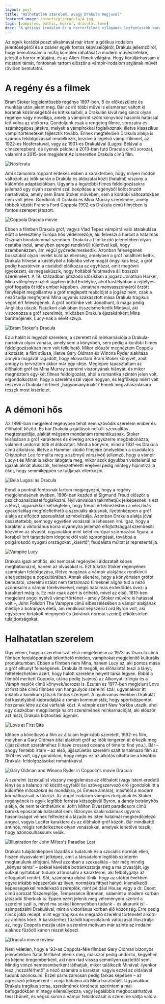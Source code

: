 ```yaml
---
layout: post
title: "Halhatatlan szerelem, avagy Drakula megjavul"
featured-image: /assets/pi/dracula/4.jpg
tags: [vampires, gothic, horror, dracula, love]
desc: "A gótikus irodalom és a horrorfilmek világának legfontosabb karakteréről írt elemzés. Hogyan változik Bram Stoker Drakulája a különféle feldolgozásokban?"
---
```


Az egyik korábbi poszt alkalmával már írtam a gótikus irodalom jelentőségéről és a zsáner egyik fontos képviselőjéről, Drakula jellemzőiről, hogy bemutassam a műfaj komplex ráhatását a modern művészetekre, jelesül a horror műfajára, és az Alien-filmek világára. Hogy körüljárhassam a mostani témát, fontosnak tartom először a vámpír-irodalom atyjának művét röviden bemutatni.

# A regény és a filmek

Bram Stoker legjelentősebb regénye 1897-ben, 6 év előkészülete és munkája után jelent meg. Bár az író többi műve is elismerést váltott ki korának közönségéből és kritikusaiból, a Drakulán kívül még sincs olyan regénye vagy novellája, amely a vámpírról szóló könyvhöz hasonló hatással lett volna az utókorra. Gondoljunk csak a rengeteg filmre, sorozatra és számítógépes játékra, melyek a vámpírokkal foglalkoznak, illetve klasszikus vámpírtörténeteket fejlesztik tovább. Ennek megfelelően Drakula alakja is számos feldolgozással rendelkezik, kezdve a legelső vámpírfilmmel, az 1922-es Nosferatuval, vagy az 1931-es Drakulával (Lugosi Bélával a címszerepben), de ilyenek például a 2013-ban futó Dracula című sorozat, valamint a 2015-ben megjelent Az ismeretlen Drakula című film.

![Nosferatu](/assets/pi/dracula/1.jpg)

Ami számomra roppant érdekes ebben a karakterben, hogy milyen módon változott az idők során a Drakula és áldozatai közti (hatalmi) viszony a különféle adaptációkban. Ugyanis a legutóbbi filmes feldolgozásokra jellemző egy olyan szerelmi szál beépítése a regényből kölcsönzött narratívába, amely sem Bram Stoker művében, sem a korábbi változatokban nem volt jelen. Gondolok itt Drakula és Mina Murray szerelmére, amely többek között Francis Ford Coppola 1992-es Drakula című filmjében is fontos szerepet játszott.

![Coppola Dracula movie](/assets/pi/dracula/2.jpg)

Ebben a filmben Drakula gróf, vagyis Vlad Tepes vámpírrá való átalakulása előtt a keresztény Európa hős védelmezője, aki felveszi a harcot a hatalmas Oszmán birodalommal szemben. Drakula a film kezdő jelenetében olyan csatába indul, amelyben serege rendkívüli túlerővel kell, hogy szembenézzen, ám végül győzedelmeskedik. Azonban feleségének bosszúból olyan levelet küld az ellenség, amelyben a gróf halálhírét keltik. Drakula hitvese a kastélyból a folyóba vetve magát öngyilkos lesz, a gróf pedig hazatérvén a csatából elátkozza az egyházat, amit megóvni igyekezett, és megesküszik, hogy holtából feltámadva áll bosszút szerelméért.
A 19. században játszódó idősíkban a jogász Jonathan Harker, Mina vőlegénye üzleti ügyben indul Erdélybe, ahol kastélyában a rejtélyes gróf fogadja őt idős ember képében. Jonathan menyasszonyáról őrzött fényképét megpillantva a gróf meglepett reakcióját a jogász nem, csak a néző tudja megfejteni: Mina ugyanis szakasztott mása Drakula tragikus véget ért feleségének. A gróf börtönbe veti Jonathant, ő maga pedig Angliába utazik. Fiatalkori alakjában összeismerkedik Minával, aki viszonozza a gróf szerelmét, miközben Drakula éjszakánként Mina barátnőjének, Lucy-nak a vérét szívja.

![Bram Stoker's Dracula](/assets/pi/dracula/3.jpg)

Ez a halált is legyőző szerelem, a szeretett nő reinkarnációja a Drakula-narratíva olyan vonása, amely sem a könyvben, sem pedig a korábbi filmes feldolgozásokban nem volt fellelhető. Mikor először megnéztem Coppola alkotását, a film stílusa, illetve Gary Oldman és Winona Ryder alakítása annyira magával ragadott, hogy elolvastam Bram Stoker könyvét, amit amúgy is terveztem akkor már egy ideje. Meglepve tapasztaltam az élőhalott gróf és Mina Murray szerelmi viszonyának hiányát, és mikor megnéztem egy-két filmes feldolgozást, ahol a romantika szintén jelen volt, elgondolkoztam, hogy a szerelmi szál vajon hogyan, és legfőképp miért vált részévé a Drakula-történet „hagyományának”? Ennek megválaszolására teszek most kísérletet.

# A démoni hős

Az 1896-ban megjelent regényben tehát nem szövődik szerelem ember és élőhalott között. És bár Drakula a gátlások nélküli szexualitás megtestesítője, alakját mégsem mondanám romantikusnak. Stoker leírásában a gróf karakteres és élveteg arca egyszerre megbabonázza, valamint undorral tölti el áldozatait. Mind a könyvre, mind a 1931-es Drakula című alkotásra, illetve a Hammer stúdió filmjeire (melyekben a csodálatos Cristopher Lee formálta meg a szörnyű vérszívót) jellemző, hogy a vámpír  Lucy-t és Minát is akkor látogatja meg, mikor azok ágyukban védtelenül az igazak álmát alusszák, természetfeletti erejével pedig mintegy hipnotizálja őket, hogy semmiképpen se tudjanak ellenkezni.

![Bela Lugosi as Dracula](/assets/pi/dracula/4.jpg)

Ennél a pontnál fontosnak tartom megjegyezni, hogy a regény megjelenésének évében, 1896-ban kezdett el Sigmund Freud először a pszichoanalízissel foglalkozni. Nyilvánvalóan tekinthetjük jelképesnek is ezt a tényt, ugyanakkor kétségtelen, hogy freudi értelmezésben a vérszívás gyakorlatilag megfeleltethető a szexuális aktusnak, ilyeténképpen a gróf alakja az elfojtott szexualitást szimbolizálja. Azonban Drakula alakja jóval összetettebb, semhogy egyetlen vonással le lehessen írni. Igaz, hogy a karakter a viktoriánus korra olyannyira jellemző elfojtottsággal szembesíti közvetve az olvasót, ugyanakkor mint kelet-európai származású figura, a korabeli brit társadalom idegenektől való szorongását, továbbá a polgárosodó nyugati országokat „kísértő”, feudalista múltat is reprezentálja.

![Vampire Lucy](/assets/pi/dracula/5.jpg)

Drakula igazi antihős, aki nemcsak regénybeli áldozatait képes megbabonázni, hanem az olvasókat is. Ezt tükrözi Stoker regényének számtalan feldolgozása, illetve magának a vámpír alakjának rendkívüli elterjedtsége a popkultúrában. Annak ellenére, hogy a könyörtelen grófot bemutató, szerelmi szálat nem tartalmazó filmeknél aligha tud a néző azonosulni a vámpír törekvéseivel, mégis hatalmas érdeklődés övezi a karaktert máig is. Ez már csak azért is érthető, mivel az első, 1819-ben megjelent angol nyelvű vámpírtörténet – amely Stoker művére is hatással volt –, John Polidori The Vampyre című elbeszélésében a vámpír alakjának ihletője a botrányos életű, ám rendkívül népszerű Lord Byron volt, aki egyszerre birtokolt megnyerő és (korának normái szerint) erkölcstelen tulajdonságokat.

# Halhatatlan szerelem

Úgy vélem, hogy a szerelmi szál első megjelenése az 1973-as Dracula című filmben fordulópontnak tekinthető minden, vámpírokat megjelenítő kulturális produktumban. Ebben a filmben nem Mina, hanem Lucy az, aki pontos mása a gróf elhunyt feleségének. Drakula itt megöli, és élőhalottá teszi a lányt, feltételezhetően azért, hogy halott szerelme helyett társa legyen. Ebből a filmből merített Coppola, utána pedig (sajnos) az Alkonyat-trilógia és a Vámpír naplók című könyvek/sorozat is.
Ezután az 1977-ben megjelent Love at first bite című filmben van hangsúlyos szerelmi szál, ugyanakkor itt inkább a komikum játszik fontos szerepet. A nyolcvanas években Drakulát ősi kastélyából kiebrudalják a román kommunisták, hogy sportközpontot hozzanak létre az ősi várfalak közt. A vámpír ezért New Yorkba utazik, ahol egy diszkóban megpillantja halott szerelmének reinkarnációját, aki először azt hiszi, Drakula biztosítási ügynök.

![Love at First Bite](/assets/pi/dracula/6.jpg)

Időben a következő a film az általam leginkább szeretett, 1992-es film, melyben a Gary Oldman által alakított gróf az idők tengerén át érkezik meg újjászületett szerelméhez (I have crossed oceans of time to find you.). Bár – ahogy fentebb írtam – az első, újjászületős szerelmi szált tartalmazó film az 1974-es volt, úgy gondolom, hogy mégis ez az alkotás oltotta be a későbbi Drakula-feldolgozásokat romantikával.

![Gary Oldman and Winona Ryder in Coppola's movie Dracula](/assets/pi/dracula/7.jpg)

A szerelmi (szexuális) viszony megjelenése az élőhalott (vagy isteni eredetű lény) és a halandó nő között egyfelől ősi szövegszervező erő (gondolok itt a különféle mítoszokra és mondákra, pl. Emese álmára), másfelől a modern kor változásait is tükrözi. Az angol irodalom vámpírsztorijainak és Stoker regényének is egyik legfőbb forrása kétségkívül Byron, a dandy botrányhős alakja, de nem tekinthetünk el John Milton Elveszett paradicsom című barokk eposzának hatásától sem. Bizonyos szakirodalmak ugyanis hasonlóságot vélnek felfedezni a lázadó és Isten hatalmát megkérdőjelező angyal, vagyis Lucifer karaktere és az élőhalott gróf között. Bár mindkettő antihős, mégis rendelkeznek olyan vonásokkal, amelyek lehetővé teszik, hogy azonosulhassunk velük.

![Illustration for John Milton's Paradise Lost](/assets/pi/dracula/8.jpg)

Drakula tulajdonképpen lázadás a tudatunk és a szociális normák ellen, hiszen olyasvalamit jelképez, amit a társadalom legtöbb színterén megtanulunk elfojtani. Mivel azonban a szexualitás – bár még mindig „kényes téma” – sokkal kevésbé botránkoztatja meg a ma olvasóját, így sokkal nyíltabban tudunk azonosulni a karakterrel, aki felbolygatja az elfogadott rendet. Sőt, számomra olybá tűnik, hogy az utóbbi években egyre inkább népszerűek az ilyen, normákra fittyet hányó, kiemelkedő képességekkel rendelkező szereplők, mint például House vagy a dr. Csont című sorozat főszereplője, Temperance Brennan, valamint a modern korban játszódó Sherlock is. Éppen ezért jelenik meg véleményem szerint a szerelmi szál is, mivel ma sokkal könnyebben tudunk – és akarunk is! – szimpatizálni Drakulával, mint a viktoriánus korban élő közönség. Erre pedig nincs jobb recept, mint egy tragikus és megrázó szerelmi történetet alkotni az antihős köré. A karakterhez fűződő kapcsolatunk változását illusztrálja az, hogy Coppola mozija után a szerelmi motívum már szinte az irodalmi alakhoz fűződő kánon részét képezi.

![Dracula movie review](/assets/pi/dracula/9.jpg)

Nem véletlen, hogy a ’93-as Coppola-féle filmben Gary Oldman bizonyos jelenetekben fiatal férfiként jelenik meg, másszor pedig undorító, kegyetlen és kéjenc öregemberként, aki nem riad vissza semmilyen gaztettől sem. Mindig vonzó nemesemberként láthatjuk, mikor találkozik Minával: ilyenkor lesz „hozzáférhető” a néző számára a karakter, vagyis ezzel az oldalával tudunk azonosulni. Ezzel párhuzamosan pedig farkas képében – az agresszió jelképeként – vonja hatalma alá Mina barátnőjét. Ugyanakkor Drakula tragikus sorsa, szerelmének története szerintem a mai befogadókban mintegy ellensúlyozza, vagy legalábbis megbocsáthatóvá teszi bűneit, és végső soron a vámpír feloldozását is  szerelme váltja valóra.
